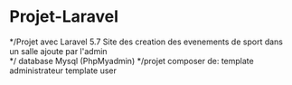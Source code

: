# Projet-Laravel
*/Projet avec Laravel 5.7  Site des creation des evenements de sport dans un salle ajoute par l'admin  
*/ database Mysql (PhpMyadmin)
*/projet composer de:
template administrateur
template user

